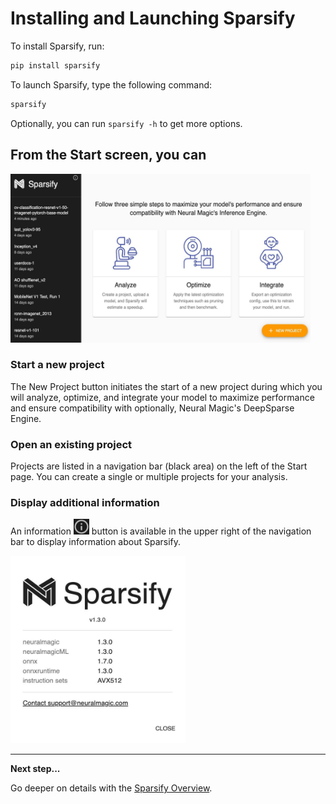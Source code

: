 <!--
Copyright (c) 2021 - present / Neuralmagic, Inc. All Rights Reserved.

Licensed under the Apache License, Version 2.0 (the "License");
you may not use this file except in compliance with the License.
You may obtain a copy of the License at

   http://www.apache.org/licenses/LICENSE-2.0

Unless required by applicable law or agreed to in writing,
software distributed under the License is distributed on an "AS IS" BASIS,
WITHOUT WARRANTIES OR CONDITIONS OF ANY KIND, either express or implied.
See the License for the specific language governing permissions and
limitations under the License.
-->

# Installing and Launching Sparsify

To install Sparsify, run:

```bash
pip install sparsify
```

To launch Sparsify, type the following command:

```bash
sparsify
```

Optionally, you can run `sparsify -h` to get more options.

## From the Start screen, you can

<kbd><img src="images/image_1.jpg" alt="(Start screen)" width="480" height="270" /></kbd>

### Start a new project

The New Project button initiates the start of a new project during which you will analyze, optimize, and integrate your model to maximize performance and ensure compatibility with optionally, Neural Magic's DeepSparse Engine.

### Open an existing project

Projects are listed in a navigation bar (black area) on the left of the Start page. You can create a single or multiple projects for your analysis.

### Display additional information

An information <kbd><img src="images/image_2.jpg" alt="(i)" width="25" height="25" /></kbd> button is available in the upper right of the navigation bar to display information about Sparsify.

<kbd><img src="images/image_3.jpg" alt="(Sparsify version numbers)" width="280" height="300" /></kbd>

---
**Next step...**

Go deeper on details with the [Sparsify Overview](https://docs.neuralmagic.com/archive/sparsify/main/source/userguide/03-sparsify-overview.html).
